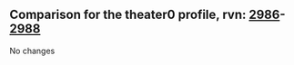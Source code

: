 ## Comparison for the theater0 profile, rvn: [2986](https://github.com/PRO100KatYT/FortniteProfileRevisions/tree/main/profiles/theater0/2986%20theater0.json)-[2988](https://github.com/PRO100KatYT/FortniteProfileRevisions/tree/main/profiles/theater0/2988%20theater0.json)

No changes
